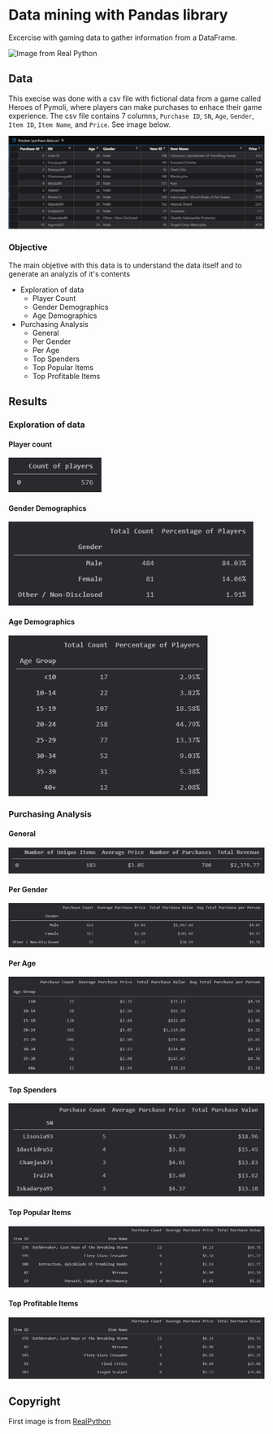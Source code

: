 # Data mining with Pandas library

Excercise with gaming data to gather information from a DataFrame. 

![Image from Real Python](https://files.realpython.com/media/Python-Pandas-10-Tricks--Features-You-May-Not-Know-Watermark.e58bb5ce9835.jpg)

## Data

This execise was done with a csv file with fictional data from a game called Heroes of Pymoli, where players can make purchases to enhace their game experience. The csv file contains 7 columns, `Purchase ID`, `SN`, `Age`, `Gender`, `Item ID`, `Item Name`, and `Price`. See image below.

![Screenshot of the cvs file](Images/prev_data.png)

### Objective

The main objetive with this data is to understand the data itself and to generate an analyzis of it's contents

* Exploration of data
  * Player Count
  * Gender Demographics
  * Age Demographics
* Purchasing Analysis
  * General
  * Per Gender
  * Per Age
  * Top Spenders
  * Top Popular Items
  * Top Profitable Items

## Results

### Exploration of data

#### Player count

![Results of player count](Images/total_players.png)

#### Gender Demographics

![Results of gender demographics](Images/gender_demo.png)

#### Age Demographics

![Results of age demographics](Images/age_demo.png)

### Purchasing Analysis

#### General

![Results of general analysis](Images/general_analysis.png)

#### Per Gender

![Results of gender analysis](Images/gender_analysis.png)

#### Per Age

![Results of age analysis](Images/age_analysis.png)

#### Top Spenders

![Results of top spenders](Images/top_players.png)

#### Top Popular Items

![Results of top popular items](Images/top_popular_items.png)

#### Top Profitable Items

![Results of top profitable items](Images/top_profitable_items.png)

## Copyright

First image is from [RealPython](https://realpython.com/)
